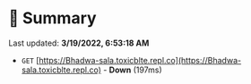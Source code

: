# 📖 Summary
Last updated: **3/19/2022, 6:53:18 AM**

- `GET` [https://Bhadwa-sala.toxicblte.repl.co](https://Bhadwa-sala.toxicblte.repl.co) - **Down** (197ms)
